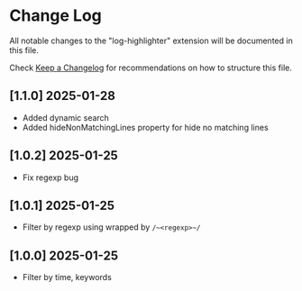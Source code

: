 # Change Log

All notable changes to the "log-highlighter" extension will be documented in this file.

Check [Keep a Changelog](http://keepachangelog.com/) for recommendations on how to structure this file.

## [1.1.0] 2025-01-28

- Added dynamic search
- Added hideNonMatchingLines property for hide no matching lines

## [1.0.2] 2025-01-25

- Fix regexp bug

## [1.0.1] 2025-01-25

- Filter by regexp using wrapped by `/~<regexp>~/`

## [1.0.0] 2025-01-25

- Filter by time, keywords